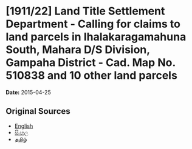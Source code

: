 # [1911/22] Land Title Settlement Department - Calling for claims to land parcels in Ihalakaragamahuna South, Mahara D/S Division, Gampaha District - Cad. Map No. 510838 and 10 other land parcels

**Date:** 2015-04-25

## Original Sources

- [English](https://documents.gov.lk/view/extra-gazettes/2015/4/1911-22_E.pdf)
- [සිංහල](https://documents.gov.lk/view/extra-gazettes/2015/4/1911-22_S.pdf)
- [தமிழ்](https://documents.gov.lk/view/extra-gazettes/2015/4/1911-22_T.pdf)
